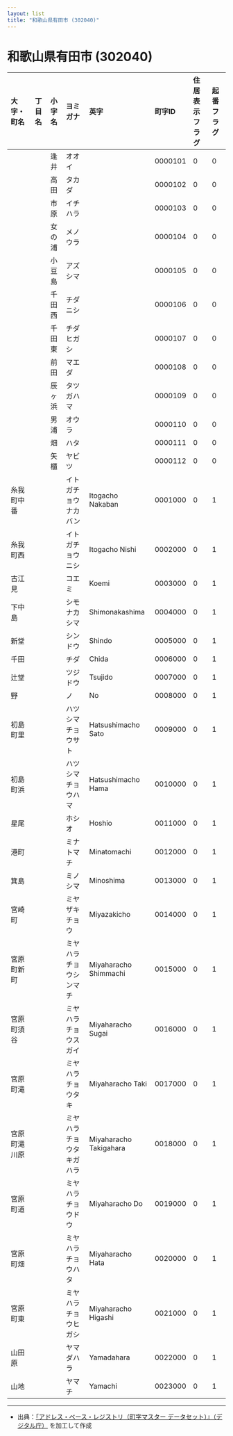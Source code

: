 ```yaml
---
layout: list
title: "和歌山県有田市 (302040)"
---
```


# 和歌山県有田市 (302040)

| 大字・町名 | 丁目名 | 小字名 | ヨミガナ | 英字 | 町字ID | 住居表示フラグ | 起番フラグ |
|:---|:---|:---|:---|:---|:---|:---|:---|
|  |  | 逢井 | オオイ |  | 0000101 | 0 | 0 |
|  |  | 高田 | タカダ |  | 0000102 | 0 | 0 |
|  |  | 市原 | イチハラ |  | 0000103 | 0 | 0 |
|  |  | 女の浦 | メノウラ |  | 0000104 | 0 | 0 |
|  |  | 小豆島 | アズシマ |  | 0000105 | 0 | 0 |
|  |  | 千田西 | チダニシ |  | 0000106 | 0 | 0 |
|  |  | 千田東 | チダヒガシ |  | 0000107 | 0 | 0 |
|  |  | 前田 | マエダ |  | 0000108 | 0 | 0 |
|  |  | 辰ヶ浜 | タツガハマ |  | 0000109 | 0 | 0 |
|  |  | 男浦 | オウラ |  | 0000110 | 0 | 0 |
|  |  | 畑 | ハタ |  | 0000111 | 0 | 0 |
|  |  | 矢櫃 | ヤビツ |  | 0000112 | 0 | 0 |
| 糸我町中番 |  |  | イトガチョウナカバン | Itogacho Nakaban | 0001000 | 0 | 1 |
| 糸我町西 |  |  | イトガチョウニシ | Itogacho Nishi | 0002000 | 0 | 1 |
| 古江見 |  |  | コエミ | Koemi | 0003000 | 0 | 1 |
| 下中島 |  |  | シモナカシマ | Shimonakashima | 0004000 | 0 | 1 |
| 新堂 |  |  | シンドウ | Shindo | 0005000 | 0 | 1 |
| 千田 |  |  | チダ | Chida | 0006000 | 0 | 1 |
| 辻堂 |  |  | ツジドウ | Tsujido | 0007000 | 0 | 1 |
| 野 |  |  | ノ | No | 0008000 | 0 | 1 |
| 初島町里 |  |  | ハツシマチョウサト | Hatsushimacho Sato | 0009000 | 0 | 1 |
| 初島町浜 |  |  | ハツシマチョウハマ | Hatsushimacho Hama | 0010000 | 0 | 1 |
| 星尾 |  |  | ホシオ | Hoshio | 0011000 | 0 | 1 |
| 港町 |  |  | ミナトマチ | Minatomachi | 0012000 | 0 | 1 |
| 箕島 |  |  | ミノシマ | Minoshima | 0013000 | 0 | 1 |
| 宮崎町 |  |  | ミヤザキチョウ | Miyazakicho | 0014000 | 0 | 1 |
| 宮原町新町 |  |  | ミヤハラチョウシンマチ | Miyaharacho Shimmachi | 0015000 | 0 | 1 |
| 宮原町須谷 |  |  | ミヤハラチョウスガイ | Miyaharacho Sugai | 0016000 | 0 | 1 |
| 宮原町滝 |  |  | ミヤハラチョウタキ | Miyaharacho Taki | 0017000 | 0 | 1 |
| 宮原町滝川原 |  |  | ミヤハラチョウタキガハラ | Miyaharacho Takigahara | 0018000 | 0 | 1 |
| 宮原町道 |  |  | ミヤハラチョウドウ | Miyaharacho Do | 0019000 | 0 | 1 |
| 宮原町畑 |  |  | ミヤハラチョウハタ | Miyaharacho Hata | 0020000 | 0 | 1 |
| 宮原町東 |  |  | ミヤハラチョウヒガシ | Miyaharacho Higashi | 0021000 | 0 | 1 |
| 山田原 |  |  | ヤマダハラ | Yamadahara | 0022000 | 0 | 1 |
| 山地 |  |  | ヤマチ | Yamachi | 0023000 | 0 | 1 |

---

- 出典：[「アドレス・ベース・レジストリ（町字マスター データセット）』（デジタル庁）](https://www.digital.go.jp/policies/base_registry_address/) を加工して作成